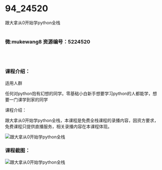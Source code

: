 # 94_24520
跟大拿从0开始学python全栈
<br/></br>
<h3>微:mukewang8 资源编号：5224520</h3>
<br/></br>
<h3>课程介绍：</h3>
<p>适用人群</p>
<p>任何对<a title="查看与 python 相关的文章" target="_blank">python</a>抱有幻想的同学。零基础小白新手想要学习<a title="查看与 python 相关的文章" target="_blank">python</a>的人都能学，想要一门课学到家的同学</p>
<p>课程介绍：</p>
<p>跟大拿从0开始学python全栈，本课程是免费全栈课程的录播内容，因资方要求，免费课程只提供直播服务，相关录播内容在本课程体现。</p>
<p><img src="https://www.ko996.com/wp-content/uploads/img/2022/06/1-6-300x167.png" alt="跟大拿从0开始学python全栈"></p>
<div class="info-desc">
<h3>课程截图：</h3>
<p><img src="https://www.ko996.com/wp-content/uploads/img/2022/06/2-4.png" alt="跟大拿从0开始学python全栈"></p>


			
</div>

